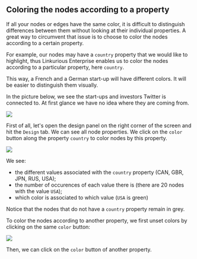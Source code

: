 ## Coloring the nodes according to a property

If all your nodes or edges have the same color, it is difficult to distinguish differences between them without looking at their individual properties. A great way to circumvent that issue is to choose to color the nodes according to a certain property.

For example, our nodes may have a ```country``` property that we would like to highlight, thus Linkurious Enterprise enables us to color the nodes according to a particular property, here ```country```.

This way, a French and a German start-up will have different colors. It will be easier to distinguish them visually.

In the picture below, we see the start-ups and investors Twitter is connected to. At first glance we have no idea where they are coming from.

![](SinColor.png)

First of all, let's open the design panel on the right corner of the screen and hit the ```Design``` tab. We can see all node properties. We click on the ```color``` button along the property ```country``` to color nodes by this property.

![](Colors.png)

We see:
* the different values associated with the ```country``` property (CAN, GBR, JPN, RUS, USA);
* the number of occurences of each value there is (there are 20 nodes with the value ```USA```);
* which color is associated to which value (```USA``` is green)

Notice that the nodes that do not have a ```country``` property remain in grey.

To color the nodes according to another property, we first unset colors by clicking on the same ```color``` button:

![](Unset.png)

Then, we can click on the ```color``` button of another property.
